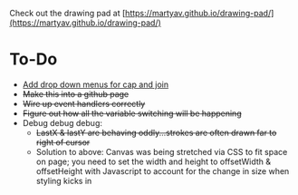 Check out the drawing pad at [https://martyav.github.io/drawing-pad/](https://martyav.github.io/drawing-pad/)

# To-Do

* [Add drop down menus for cap and join](https://www.w3schools.com/howto/howto_js_dropdown.asp)
* ~~Make this into a github page~~
* ~~Wire up event handlers correctly~~
* ~~Figure out how all the variable switching will be happening~~
* Debug debug debug:
    * ~~LastX & lastY are behaving oddly...strokes are often drawn far to right of cursor~~
    * Solution to above: Canvas was being stretched via CSS to fit space on page; you need to set the width and height to offsetWidth & offsetHeight with Javascript to account for the change in size when styling kicks in
